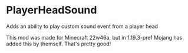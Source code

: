 # PlayerHeadSound
Adds an ability to play custom sound event from a player head

This mod was made for Minecraft 22w46a, but in 1.19.3-pre1 Mojang has added this by themself. That's pretty good!